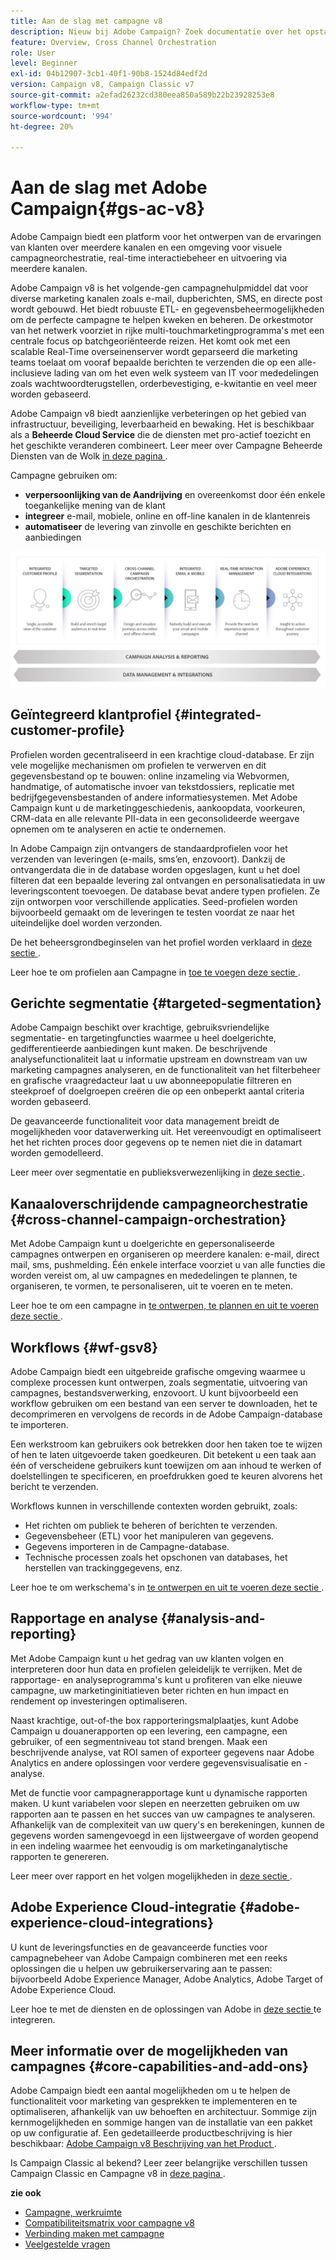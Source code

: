 ```yaml
---
title: Aan de slag met campagne v8
description: Nieuw bij Adobe Campaign? Zoek documentatie over het opstarten van de software en waar u kunt beginnen met de interface.
feature: Overview, Cross Channel Orchestration
role: User
level: Beginner
exl-id: 04b12907-3cb1-40f1-90b8-1524d84edf2d
version: Campaign v8, Campaign Classic v7
source-git-commit: a2efad26232cd380eea850a589b22b23928253e8
workflow-type: tm+mt
source-wordcount: '994'
ht-degree: 20%

---
```


# Aan de slag met Adobe Campaign{#gs-ac-v8}

Adobe Campaign biedt een platform voor het ontwerpen van de ervaringen van klanten over meerdere kanalen en een omgeving voor visuele campagneorchestratie, real-time interactiebeheer en uitvoering via meerdere kanalen.

Adobe Campaign v8 is het volgende-gen campagnehulpmiddel dat voor diverse marketing kanalen zoals e-mail, dupberichten, SMS, en directe post wordt gebouwd. Het biedt robuuste ETL- en gegevensbeheermogelijkheden om de perfecte campagne te helpen kweken en beheren. De orkestmotor van het netwerk voorziet in rijke multi-touchmarketingprogramma&#39;s met een centrale focus op batchgeoriënteerde reizen. Het komt ook met een scalable Real-Time overseinenserver wordt geparseerd die marketing teams toelaat om vooraf bepaalde berichten te verzenden die op een alle-inclusieve lading van om het even welk systeem van IT voor mededelingen zoals wachtwoordterugstellen, orderbevestiging, e-kwitantie en veel meer worden gebaseerd.

Adobe Campaign v8 biedt aanzienlijke verbeteringen op het gebied van infrastructuur, beveiliging, leverbaarheid en bewaking. Het is beschikbaar als a **Beheerde Cloud Service** die de diensten met pro-actief toezicht en het geschikte veranderen combineert. Leer meer over Campagne Beheerde Diensten van de Wolk [ in deze pagina ](whats-new.md#acms-desc).

Campagne gebruiken om:

* **verpersoonlijking van de Aandrijving** en overeenkomst door één enkele toegankelijke mening van de klant
* **integreer** e-mail, mobiele, online en off-line kanalen in de klantenreis
* **automatiseer** de levering van zinvolle en geschikte berichten en aanbiedingen

![](assets/do-not-localize/ac-capabilities.png)

## Geïntegreerd klantprofiel {#integrated-customer-profile}

Profielen worden gecentraliseerd in een krachtige cloud-database. Er zijn vele mogelijke mechanismen om profielen te verwerven en dit gegevensbestand op te bouwen: online inzameling via Webvormen, handmatige, of automatische invoer van tekstdossiers, replicatie met bedrijfgegevensbestanden of andere informatiesystemen. Met Adobe Campaign kunt u de marketinggeschiedenis, aankoopdata, voorkeuren, CRM-data en alle relevante PII-data in een geconsolideerde weergave opnemen om te analyseren en actie te ondernemen.

In Adobe Campaign zijn ontvangers de standaardprofielen voor het verzenden van leveringen (e-mails, sms’en, enzovoort). Dankzij de ontvangerdata die in de database worden opgeslagen, kunt u het doel filteren dat een bepaalde levering zal ontvangen en personalisatiedata in uw leveringscontent toevoegen. De database bevat andere typen profielen. Ze zijn ontworpen voor verschillende applicaties. Seed-profielen worden bijvoorbeeld gemaakt om de leveringen te testen voordat ze naar het uiteindelijke doel worden verzonden.

De het beheersgrondbeginselen van het profiel worden verklaard in [ deze sectie ](audiences.md).

Leer hoe te om profielen aan Campagne in [ toe te voegen deze sectie ](import.md).

## Gerichte segmentatie {#targeted-segmentation}

Adobe Campaign beschikt over krachtige, gebruiksvriendelijke segmentatie- en targetingfuncties waarmee u heel doelgerichte, gedifferentieerde aanbiedingen kunt maken. De beschrijvende analysefunctionaliteit laat u informatie upstream en downstream van uw marketing campagnes analyseren, en de functionaliteit van het filterbeheer en grafische vraagredacteur laat u uw abonneepopulatie filtreren en steekproef of doelgroepen creëren die op een onbeperkt aantal criteria worden gebaseerd.

De geavanceerde functionaliteit voor data management breidt de mogelijkheden voor dataverwerking uit. Het vereenvoudigt en optimaliseert het het richten proces door gegevens op te nemen niet die in datamart worden gemodelleerd.

Leer meer over segmentatie en publieksverwezenlijking in [ deze sectie ](audiences.md).

## Kanaaloverschrijdende campagneorchestratie {#cross-channel-campaign-orchestration}

Met Adobe Campaign kunt u doelgerichte en gepersonaliseerde campagnes ontwerpen en organiseren op meerdere kanalen: e-mail, direct mail, sms, pushmelding. Één enkele interface voorziet u van alle functies die worden vereist om, al uw campagnes en mededelingen te plannen, te organiseren, te vormen, te personaliseren, uit te voeren en te meten.

Leer hoe te om een campagne in [ te ontwerpen, te plannen en uit te voeren deze sectie ](campaigns.md).

## Workflows {#wf-gsv8}

Adobe Campaign biedt een uitgebreide grafische omgeving waarmee u complexe processen kunt ontwerpen, zoals segmentatie, uitvoering van campagnes, bestandsverwerking, enzovoort. U kunt bijvoorbeeld een workflow gebruiken om een bestand van een server te downloaden, het te decomprimeren en vervolgens de records in de Adobe Campaign-database te importeren.

Een werkstroom kan gebruikers ook betrekken door hen taken toe te wijzen of hen te laten uitgevoerde taken goedkeuren. Dit betekent u een taak aan één of verscheidene gebruikers kunt toewijzen om aan inhoud te werken of doelstellingen te specificeren, en proefdrukken goed te keuren alvorens het bericht te verzenden.

Workflows kunnen in verschillende contexten worden gebruikt, zoals:

* Het richten om publiek te beheren of berichten te verzenden.
* Gegevensbeheer (ETL) voor het manipuleren van gegevens.
* Gegevens importeren in de Campagne-database.
* Technische processen zoals het opschonen van databases, het herstellen van trackinggegevens, enz.

Leer hoe te om werkschema&#39;s in [ te ontwerpen en uit te voeren deze sectie ](../config/workflows.md).

## Rapportage en analyse {#analysis-and-reporting}

Met Adobe Campaign kunt u het gedrag van uw klanten volgen en interpreteren door hun data en profielen geleidelijk te verrijken. Met de rapportage- en analyseprogramma&#39;s kunt u profiteren van elke nieuwe campagne, uw marketinginitiatieven beter richten en hun impact en rendement op investeringen optimaliseren.

Naast krachtige, out-of-the box rapporteringsmalplaatjes, kunt Adobe Campaign u douanerapporten op een levering, een campagne, een gebruiker, of een segmentniveau tot stand brengen. Maak een beschrijvende analyse, vat ROI samen of exporteer gegevens naar Adobe Analytics en andere oplossingen voor verdere gegevensvisualisatie en -analyse.

Met de functie voor campagnerapportage kunt u dynamische rapporten maken. U kunt variabelen voor slepen en neerzetten gebruiken om uw rapporten aan te passen en het succes van uw campagnes te analyseren. Afhankelijk van de complexiteit van uw query&#39;s en berekeningen, kunnen de gegevens worden samengevoegd in een lijstweergave of worden geopend in een indeling waarmee het eenvoudig is om marketinganalytische rapporten te genereren.


Leer meer over rapport en het volgen mogelijkheden in [ deze sectie ](../reporting/gs-reporting.md).

## Adobe Experience Cloud-integratie {#adobe-experience-cloud-integrations}

U kunt de leveringsfuncties en de geavanceerde functies voor campagnebeheer van Adobe Campaign combineren met een reeks oplossingen die u helpen uw gebruikerservaring aan te passen: bijvoorbeeld Adobe Experience Manager, Adobe Analytics, Adobe Target of Adobe Experience Cloud.

Leer hoe te met de diensten en de oplossingen van Adobe in [ deze sectie ](../connect/integration.md) te integreren.

## Meer informatie over de mogelijkheden van campagnes {#core-capabilities-and-add-ons}

Adobe Campaign biedt een aantal mogelijkheden om u te helpen de functionaliteit voor marketing van gesprekken te implementeren en te optimaliseren, afhankelijk van uw behoeften en architectuur. Sommige zijn kernmogelijkheden en sommige hangen van de installatie van een pakket op uw configuratie af. Een gedetailleerde productbeschrijving is hier beschikbaar: [ Adobe Campaign v8 Beschrijving van het Product ](https://helpx.adobe.com/nl/legal/product-descriptions/adobe-campaign-managed-cloud-services.html).

Is Campaign Classic al bekend? Leer zeer belangrijke verschillen tussen Campaign Classic en Campagne v8 in [ deze pagina ](v7-to-v8.md).

**zie ook**

* [Campagne, werkruimte](campaign-ui.md)
* [Compatibiliteitsmatrix voor campagne v8](compatibility-matrix.md)
* [Verbinding maken met campagne](connect.md)
* [Veelgestelde vragen](campaign-faq.md)
